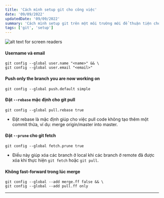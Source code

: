 ```yaml
---
title: 'Cách mình setup git cho công việc'
date: '09/09/2022'
updatedDate: '09/09/2022'
summary: 'Cách mình setup git trên một môi trường mới để thuận tiện cho các thao tác cơ bản như push, pull, fetch,...'
tags: ['git', 'setup']
---
```


![alt text for screen readers](https://res.cloudinary.com/nguyen315/image/upload/v1662820790/git_t9jl9h.png "Text to show on mouseover")
#### Username và email

```
git config --global user.name "<name>" && \
git config --global user.email "<email>"
```

#### Push only the branch you are now working on

```
git config --global push.default simple
```

#### Đặt `--rebase` mặc định cho git pull

```
git config --global pull.rebase true
```

- Đặt rebase là mặc định giúp cho việc pull code không tạo thêm một commit thừa, ví dụ: merge origin/master into master.

#### Đặt `--prune` cho git fetch

```
git config --global fetch.prune true
```
- Điều này giúp xóa các branch ở local khi các branch ở remote đã được xóa khi thực hiện `git fetch` hoặc `git pull`.

#### Không fast-forward trong lúc merge

```
git config --global --add merge.ff false && \
git config --global --add pull.ff only
```

---